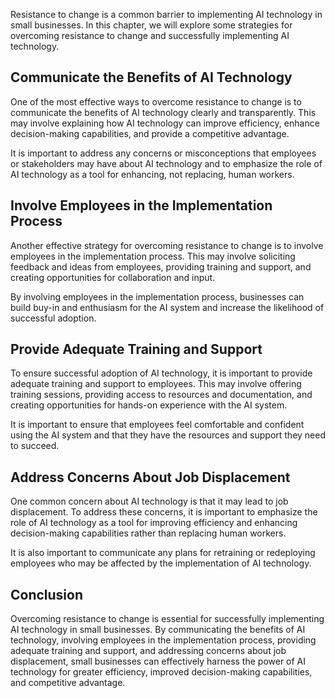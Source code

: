 

Resistance to change is a common barrier to implementing AI technology in small businesses. In this chapter, we will explore some strategies for overcoming resistance to change and successfully implementing AI technology.

Communicate the Benefits of AI Technology
-----------------------------------------

One of the most effective ways to overcome resistance to change is to communicate the benefits of AI technology clearly and transparently. This may involve explaining how AI technology can improve efficiency, enhance decision-making capabilities, and provide a competitive advantage.

It is important to address any concerns or misconceptions that employees or stakeholders may have about AI technology and to emphasize the role of AI technology as a tool for enhancing, not replacing, human workers.

Involve Employees in the Implementation Process
-----------------------------------------------

Another effective strategy for overcoming resistance to change is to involve employees in the implementation process. This may involve soliciting feedback and ideas from employees, providing training and support, and creating opportunities for collaboration and input.

By involving employees in the implementation process, businesses can build buy-in and enthusiasm for the AI system and increase the likelihood of successful adoption.

Provide Adequate Training and Support
-------------------------------------

To ensure successful adoption of AI technology, it is important to provide adequate training and support to employees. This may involve offering training sessions, providing access to resources and documentation, and creating opportunities for hands-on experience with the AI system.

It is important to ensure that employees feel comfortable and confident using the AI system and that they have the resources and support they need to succeed.

Address Concerns About Job Displacement
---------------------------------------

One common concern about AI technology is that it may lead to job displacement. To address these concerns, it is important to emphasize the role of AI technology as a tool for improving efficiency and enhancing decision-making capabilities rather than replacing human workers.

It is also important to communicate any plans for retraining or redeploying employees who may be affected by the implementation of AI technology.

Conclusion
----------

Overcoming resistance to change is essential for successfully implementing AI technology in small businesses. By communicating the benefits of AI technology, involving employees in the implementation process, providing adequate training and support, and addressing concerns about job displacement, small businesses can effectively harness the power of AI technology for greater efficiency, improved decision-making capabilities, and competitive advantage.
